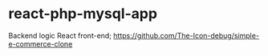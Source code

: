 # react-php-mysql-app
Backend logic
React front-end; https://github.com/The-Icon-debug/simple-e-commerce-clone

